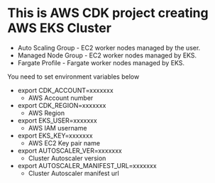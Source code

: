 # This is AWS CDK project creating AWS EKS Cluster 

- Auto Scaling Group - EC2 worker nodes managed by the user.
- Managed Node Group - EC2 worker nodes managed by EKS.
- Fargate Profile - Fargate worker nodes managed by EKS.

You need to set environment variables below

- export CDK_ACCOUNT=xxxxxxx
  - AWS Account number
- export CDK_REGION=xxxxxxx
  - AWS Region
- export EKS_USER=xxxxxxx
  - AWS IAM username
- export EKS_KEY=xxxxxxx
  - AWS EC2 Key pair name
- export AUTOSCALER_VER=xxxxxxx
  - Cluster Autoscaler version
- export AUTOSCALER_MANIFEST_URL=xxxxxxx
  - Cluster Autoscaler manifest url